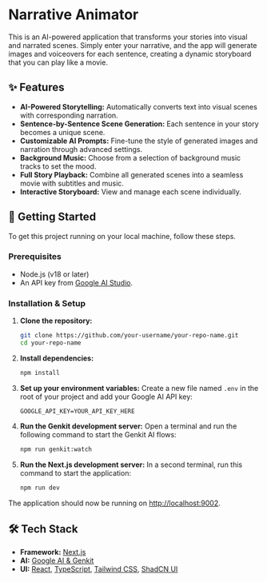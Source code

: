 # Narrative Animator

This is an AI-powered application that transforms your stories into visual and narrated scenes. Simply enter your narrative, and the app will generate images and voiceovers for each sentence, creating a dynamic storyboard that you can play like a movie.

## ✨ Features

-   **AI-Powered Storytelling:** Automatically converts text into visual scenes with corresponding narration.
-   **Sentence-by-Sentence Scene Generation:** Each sentence in your story becomes a unique scene.
-   **Customizable AI Prompts:** Fine-tune the style of generated images and narration through advanced settings.
-   **Background Music:** Choose from a selection of background music tracks to set the mood.
-   **Full Story Playback:** Combine all generated scenes into a seamless movie with subtitles and music.
-   **Interactive Storyboard:** View and manage each scene individually.

## 🚀 Getting Started

To get this project running on your local machine, follow these steps.

### Prerequisites

-   Node.js (v18 or later)
-   An API key from [Google AI Studio](https://aistudio.google.com/app/apikey).

### Installation & Setup

1.  **Clone the repository:**
    ```bash
    git clone https://github.com/your-username/your-repo-name.git
    cd your-repo-name
    ```

2.  **Install dependencies:**
    ```bash
    npm install
    ```

3.  **Set up your environment variables:**
    Create a new file named `.env` in the root of your project and add your Google AI API key:
    ```
    GOOGLE_API_KEY=YOUR_API_KEY_HERE
    ```

4.  **Run the Genkit development server:**
    Open a terminal and run the following command to start the Genkit AI flows:
    ```bash
    npm run genkit:watch
    ```

5.  **Run the Next.js development server:**
    In a second terminal, run this command to start the application:
    ```bash
    npm run dev
    ```

The application should now be running on [http://localhost:9002](http://localhost:9002).

## 🛠️ Tech Stack

-   **Framework:** [Next.js](https://nextjs.org/)
-   **AI:** [Google AI & Genkit](https://firebase.google.com/docs/genkit)
-   **UI:** [React](https://react.dev/), [TypeScript](https://www.typescriptlang.org/), [Tailwind CSS](https://tailwindcss.com/), [ShadCN UI](https://ui.shadcn.com/)

